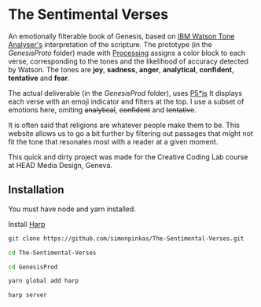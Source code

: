 # The Sentimental Verses
An emotionally filterable book of Genesis, based on [IBM Watson Tone Analyser's](https://www.ibm.com/watson/services/tone-analyzer/) interpretation of the scripture. The prototype (in the _GenesisProto_ folder) made with [Processing](http://processing.org) assigns a color block to each verse, corresponding to the tones and the likelihood of accuracy detected by Watson. The  tones are __joy__, __sadness__, __anger__, __analytical__, __confident__, __tentative__ and __fear__. 

The actual deliverable (in the _GenesisProd_ folder), uses [P5*js](https://p5js.org) It displays each verse with an emoji indicator and filters at the top. I use a subset of emotions here, omiting ~~analytical~~, ~~confident~~ and ~~tentative~~.

It is often said that religions are whatever people make them to be. This website allows us to go a bit further by filtering out passages that might not fit the tone that resonates most with a reader at a given moment.

This quick and dirty project was made for the Creative Coding Lab course at HEAD Media Design, Geneva.

## Installation
You must have node and yarn installed. 

Install [Harp](https://github.com/sintaxi/harp)
```sh
git clone https://github.com/simonpinkas/The-Sentimental-Verses.git

cd The-Sentimental-Verses

cd GenesisProd

yarn global add harp

harp server
```
